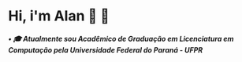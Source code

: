 # Hi, i'm Alan :wave:	:hugs:	

##### • :mortar_board: Atualmente sou Acadêmico de Graduação em Licenciatura em Computação pela Universidade Federal do Paraná - UFPR
